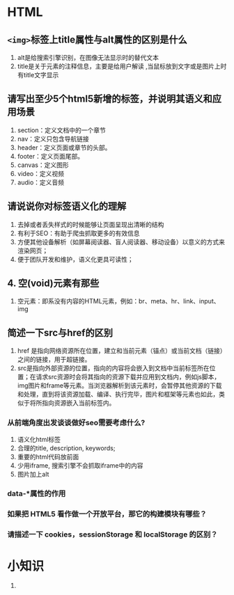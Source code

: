 # HTML

## `<img>`标签上title属性与alt属性的区别是什么 

1. alt是给搜索引擎识别，在图像无法显示时的替代文本
2. title是关于元素的注释信息，主要是给用户解读 ,当鼠标放到文字或是图片上时有title文字显示 

## 请写出至少5个html5新增的标签，并说明其语义和应用场景 

1. section：定义文档中的一个章节
2. nav：定义只包含导航链接
3. header：定义页面或章节的头部。
4. footer：定义页面尾部。
5. canvas：定义图形
6. video：定义视频
7. audio：定义音频

##  请说说你对标签语义化的理解

1. 去掉或者丢失样式的时候能够让页面呈现出清晰的结构
2. 有利于SEO：有助于爬虫抓取更多的有效信息
3. 方便其他设备解析（如屏幕阅读器、盲人阅读器、移动设备）以意义的方式来渲染网页；
4. 便于团队开发和维护，语义化更具可读性；

## 4.  空(void)元素有那些

1. 空元素：即系没有内容的HTML元素，例如：br、meta、hr、link、input、img

## 简述一下src与href的区别

1. href 是指向网络资源所在位置，建立和当前元素（锚点）或当前文档（链接）之间的链接，用于超链接。
2. src是指向外部资源的位置，指向的内容将会嵌入到文档中当前标签所在位置；在请求src资源时会将其指向的资源下载并应用到文档内，例如js脚本，img图片和frame等元素。当浏览器解析到该元素时，会暂停其他资源的下载和处理，直到将该资源加载、编译、执行完毕，图片和框架等元素也如此，类似于将所指向资源嵌入当前标签内。

### 从前端角度出发谈谈做好seo需要考虑什么?

1. 语义化html标签
2. 合理的title, description, keywords;
3. 重要的html代码放前面
4. 少用iframe, 搜索引擎不会抓取iframe中的内容
5. 图片加上alt

### data-*属性的作用



### 如果把 HTML5 看作做一个开放平台，那它的构建模块有哪些？



###  请描述一下 cookies，sessionStorage 和 localStorage 的区别？

# 小知识

1. 